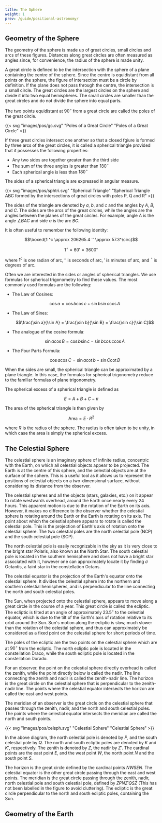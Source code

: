 ```yaml
---
title: The Sphere
weight: 1
prev: /guide/positional-astronomy/
---
```


## Geometry of the Sphere

The geometry of the sphere is made up of great circles, small circles and arcs of these figures. Distances along great circles are often measured as angles since, for convenience, the radius of the sphere is made unity.

A great circle is defined to be the intersection with the sphere of a plane containing the centre of the sphere. Since the centre is equidistant from all points on the sphere, the figure of intersection must be a circle by definition. If the plane does not pass through the centre, the intersection is a small circle. The great circles are the largest circles on the sphere and divide it into two equal hemispheres. The small circles are smaller than the great circles and do not divide the sphere into equal parts.

The two points equidistant at $90^\circ$ from a great circle are called the poles of the great circle.

{{< svg "images/pos/gc.svg" "Poles of a Great Circle" "Poles of a Great Circle" >}}

If three great circles intersect one another so that a closed fgiure is formed by three arcs of the great circles, it is called a spherical triangle provided that it possesses the following properties:

- Any two sides are together greater than the third side
- The sum of the three angles is greater than $180^\circ$
- Each spherical angle is less than $180^\circ$

The sides of a spherical triangle are expressed in angular measure.

{{< svg "images/pos/sphtri.svg" "Spherical Triangle" "Spherical Triangle ABC formed by the intersections of great circles with poles P, Q and R" >}}

The sides of the triangle are denoted by $a$, $b$, and $c$ and the angles by $A$, $B$, and $C$. The sides are the arcs of the great circles, while the angles are the angles between the planes of the great circles. For example, angle $A$ is the angle $\angle BAC$ and side $a$ is the arc $BC$.

It is often useful to remember the following identity:

$$\boxed{1 ^c \approx 206265.4 '' \approx 57.3^\circ}$$

$$ 1^\circ = 60' = 3600'' $$

where $1 ^c$ is one radian of arc, $''$ is seconds of arc, $'$ is minutes of arc, and $^\circ$ is degrees of arc.

Often we are interested in the sides or angles of spherical triangles. We use formulas for spherical trigonometry to find these values. The most commonly used formulas are the following:

- The Law of Cosines:
  
    $$\cos a = \cos b \cos c + \sin b \sin c \cos A$$
- The Law of Sines:

    $$\frac{\sin a}{\sin A} = \frac{\sin b}{\sin B} = \frac{\sin c}{\sin C}$$
- The analogue of the cosine formula:

    $$\sin a \cos B = \cos b \sin c - \sin b \cos c \cos A$$
- The Four Parts Formula:

    $$\cos a \cos C = \sin a \cot b - \sin C \cot B$$

When the sides are small, the spherical triangle can be approximated by a plane triangle. In this case, the formulas for spherical trigonometry reduce to the familiar formulas of plane trigonometry.

The spherical excess of a spherical triangle is defined as

$$E = A + B + C - \pi$$

The area of the spherical triangle is then given by

$$\text{Area} = E \cdot R^2$$

where $R$ is the radius of the sphere. The radius is often taken to be unity, in which case the area is simply the spherical excess.

## The Celestial Sphere

The celestial sphere is an imaginary sphere of infinite radius, concentric with the Earth, on which all celestial objects appear to be projected. The Earth is at the centre of this sphere, and the celestial objects are at the surface of the sphere. This is a useful tool as it allows us to represent the positions of celestial objects on a two-dimensional surface, without considering its distance from the observer.

The celestial spheres and all the objects (stars, galaxies, etc.) on it appear to rotate westwards overhead, around the Earth once nearly every 24 hours. This apparent motion is due to the rotation of the Earth on its axis. However, it makes no difference to the observer whether the celestial sphere is rotating around the Earth or the Earth is rotating on its axis. The point about which the celestial sphere appears to rotate is called the celestial pole. This is the projection of Earth's axis of rotation onto the celestial sphere. The two celestial poles are the north celestial pole (NCP) and the south celestial pole (SCP).

The north celestial pole is easily recognizable in the sky as it is very close to the bright star Polaris, also known as the North Star. The south celestial pole is located in the southern hemisphere and does not have a bright star associated with it, however one can approximately locate it by finding $\sigma$ Octantis, a faint star in the constellation Octans.

The celestial equator is the projection of the Earth's equator onto the celestial sphere. It divides the celestial sphere into the northern and southern celestial hemispheres, and is perpendicular to the line connecting the north and south celestial poles.

The Sun, when projected onto the celestial sphere, appears to move along a great circle in the course of a year. This great circle is called the ecliptic. The ecliptic is tilted at an angle of approximately $23.5^\circ$ to the celestial equator, which is due to the tilt of the Earth's axis of rotation relative to its orbit around the Sun. Sun's motion along the ecliptic is slow, much slower than the rotation of the celestial sphere, and thus can approximately be considered as a fixed point on the celestial sphere for short periods of time.

The poles of the ecliptic are the two points on the celestial sphere which are at $90^\circ$ from the ecliptic. The north ecliptic pole is located in the constellation Draco, while the south ecliptic pole is located in the constellation Dorado.

For an observer, the point on the celestial sphere directly overhead is called the zenith, while the point directly below is called the nadir. The line connecting the zenith and nadir is called the zenith-nadir line. The horizon is the great circle on the celestial sphere that is perpendicular to the zenith-nadir line. The points where the celestial equator intersects the horizon are called the east and west points.

The meridian of an observer is the great circle on the celestial sphere that passes through the zenith, nadir, and the north and south celestial poles. The points where the celestial equator intersects the meridian are called the north and south points.

{{< svg "images/pos/celsph.svg" "Celestial Sphere" "Celestial Sphere" >}}

In the above diagram, the north celestial pole is denoted by $P$, and the south celestial pole by $Q$. The north and south ecliptic poles are denoted by $K$ and $K'$, respectively. The zenith is denoted by $Z$, the nadir by $Z'$. The cardinal points are the east point $E$, and the west point $W$, the north point $N$ and the south point $S$.

The horizon is the great circle defined by the cardinal points $NWSEN$. The celestial equator is the other great circle passing through the east and west points. The meridian is the great circle passing through the zenith, nadir, north celestial pole and south celestial pole, defined by $ZPNZ'QSZ$ (This has not been labelled in the figure to avoid cluttering). The ecliptic is the great circle perpendicular to the north and south ecliptic poles, containing the Sun.

## Geometry of the Earth
